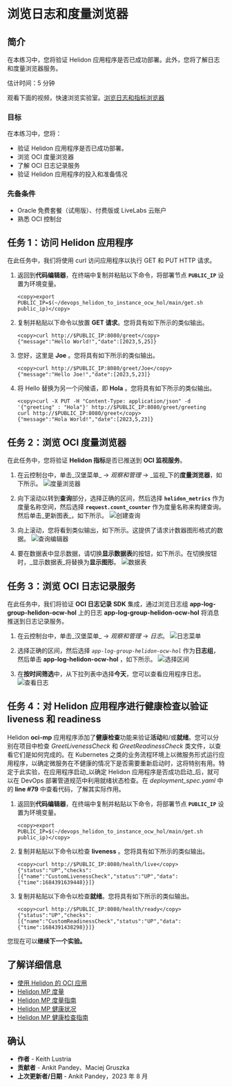 # 浏览日志和度量浏览器

## 简介

在本练习中，您将验证 Helidon 应用程序是否已成功部署。此外，您将了解日志和度量浏览器服务。

估计时间：5 分钟

观看下面的视频，快速浏览实验室。[浏览日志和指标浏览器](videohub:1_7a0qaaif)

### 目标

在本练习中，您将：

*   验证 Helidon 应用程序是否已成功部署。
*   浏览 OCI 度量浏览器
*   了解 OCI 日志记录服务
*   验证 Helidon 应用程序的投入和准备情况

### 先备条件

*   Oracle 免费套餐（试用版）、付费版或 LiveLabs 云账户
*   熟悉 OCI 控制台

## 任务 1：访问 Helidon 应用程序

在此任务中，我们将使用 curl 访问应用程序以执行 GET 和 PUT HTTP 请求。

1.  返回到**代码编辑器**，在终端中复制并粘贴以下命令，将部署节点 **`PUBLIC_IP`** 设置为环境变量。
    
        <copy>export PUBLIC_IP=$(~/devops_helidon_to_instance_ocw_hol/main/get.sh public_ip)</copy>
        
2.  复制并粘贴以下命令以放置 **GET 请求**。您将具有如下所示的类似输出。
    
        <copy>curl http://$PUBLIC_IP:8080/greet</copy>
        {"message":"Hello World!","date":[2023,5,25]}
        
3.  您好，这里是 **Joe** 。您将具有如下所示的类似输出。
    
        <copy>curl http://$PUBLIC_IP:8080/greet/Joe</copy>
        {"message":"Hello Joe!","date":[2023,5,23]}
        
4.  将 Hello 替换为另一个问候语，即 **Hola** 。您将具有如下所示的类似输出。
    
        <copy>curl -X PUT -H "Content-Type: application/json" -d '{"greeting" : "Hola"}' http://$PUBLIC_IP:8080/greet/greeting 
        curl http://$PUBLIC_IP:8080/greet</copy>
        {"message":"Hola World!","date":[2023,5,23]}
        

## 任务 2：浏览 OCI 度量浏览器

在此任务中，您将验证 **Helidon 指标**是否已推送到 **OCI 监视服务**。

1.  在云控制台中，单击_汉堡菜单_ -> _观察和管理_ -> _监视_下的**度量浏览器**，如下所示。 ![度量浏览器](images/metrics-explorer.png)
    
2.  向下滚动以转到**查询**部分，选择正确的区间，然后选择 **`helidon_metrics`** 作为度量名称空间，然后选择 **`request.count_counter`** 作为度量名称来构建查询。然后单击_更新图表_，如下所示。 ![创建查询](images/create-query.png)
    
3.  向上滚动，您将看到类似输出，如下所示。这提供了请求计数器图形格式的数据。 ![查询编辑器](images/query-editor.png)
    
4.  要在数据表中显示数据，请切换**显示数据表**的按钮，如下所示。在切换按钮时，_显示数据表_将替换为**显示图形**。 ![数据表](images/data-table.png)
    

## 任务 3：浏览 OCI 日志记录服务

在此任务中，我们将验证 **OCI 日志记录 SDK** 集成，通过浏览日志组 **app-log-group-helidon-ocw-hol** 上的日志 **app-log-group-helidon-ocw-hol** 将消息推送到日志记录服务。

1.  在云控制台中，单击_汉堡菜单_ -> _观察和管理_ -> _日志_。 ![日志菜单](images/logs-menu.png)
    
2.  选择正确的区间，然后选择 _`app-log-group-helidon-ocw-hol`_ 作为**日志组**，然后单击 **app-log-helidon-ocw-hol** ，如下所示。 ![选择区间](images/select-compartment.png)
    
3.  在**按时间筛选**中，从下拉列表中选择**今天**，您可以查看应用程序日志。 ![查看日志](images/view-logs.png)
    

## 任务 4：对 Helidon 应用程序进行健康检查以验证 liveness 和 readiness

Helidon **oci-mp** 应用程序添加了**健康检查**功能来验证**活动**和/或**就绪**。您可以分别在项目中检查 _GreetLivenessCheck_ 和 _GreetReadinessCheck_ 类文件，以查看它们是如何完成的。在 Kubernetes 之类的业务流程环境上以微服务形式运行应用程序，以确定微服务在不健康的情况下是否需要重新启动时，这将特别有用。特定于此实验，在应用程序启动_以确定 Helidon 应用程序是否成功启动_后，就可以在 DevOps 部署管道规范中利用就绪状态检查。在 _deployment\_spec.yaml_ 中的 **line #79** 中查看代码，了解其实际作用。

1.  返回到**代码编辑器**，在终端中复制并粘贴以下命令，将部署节点 **`PUBLIC_IP`** 设置为环境变量。
    
        <copy>export PUBLIC_IP=$(~/devops_helidon_to_instance_ocw_hol/main/get.sh public_ip)</copy>
        
2.  复制并粘贴以下命令以检查 **liveness** 。您将具有如下所示的类似输出。
    
        <copy>curl http://$PUBLIC_IP:8080/health/live</copy>
        {"status":"UP","checks":[{"name":"CustomLivenessCheck","status":"UP","data":{"time":1684391639448}}]}
        
3.  复制并粘贴以下命令以检查**就绪**。您将具有如下所示的类似输出。
    
        <copy>curl http://$PUBLIC_IP:8080/health/ready</copy>
        {"status":"UP","checks":[{"name":"CustomReadinessCheck","status":"UP","data":{"time":1684391438298}}]}
        

您现在可以**继续下一个实验。**

## 了解详细信息

*   [使用 Helidon 的 OCI 应用](https://medium.com/helidon/oci-application-with-helidon-caa78cacaee5)
*   [Helidon MP 度量](https://helidon.io/docs/v3/#/mp/metrics/metrics)
*   [Helidon MP 度量指南](https://helidon.io/docs/v3/#/mp/guides/metrics)
*   [Helidon MP 健康状况](https://helidon.io/docs/v3/#/mp/health)
*   [Helidon MP 健康检查指南](https://helidon.io/docs/v3/#/mp/guides/health)

## 确认

*   **作者** - Keith Lustria
*   **贡献者** - Ankit Pandey、Maciej Gruszka
*   **上次更新者/日期** - Ankit Pandey，2023 年 8 月